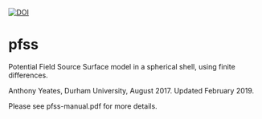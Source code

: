 
[![DOI](https://zenodo.org/badge/DOI/10.5281/zenodo.1472183.svg)](https://doi.org/10.5281/zenodo.1472183)

# pfss
Potential Field Source Surface model in a spherical shell, using finite differences.

Anthony Yeates, Durham University, August 2017. Updated February 2019.

Please see pfss-manual.pdf for more details.
